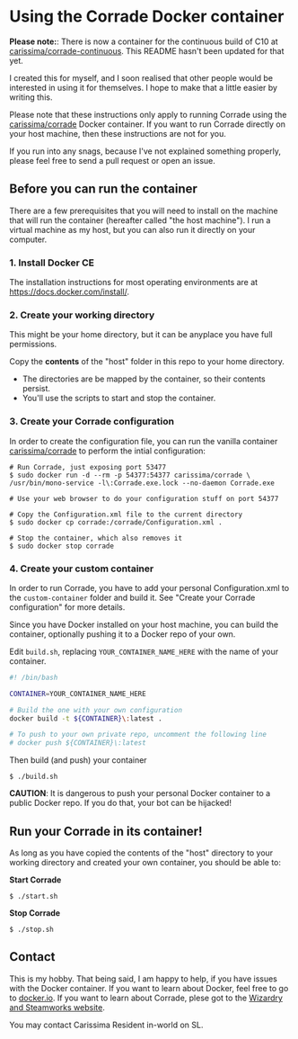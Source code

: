 # Using the Corrade Docker container

**Please note:**: There is now a container for the continuous build of C10 at [carissima/corrade-continuous](https://hub.docker.com/r/carissima/corrade-continuous). This README hasn't been updated for that yet.

I created this for myself, and I soon realised that other people would be interested in using it for themselves. I hope to make that a little easier by writing this.

Please note that these instructions only apply to running Corrade using the [carissima/corrade](https://hub.docker.com/r/carissima/corrade) Docker container. If you want to run Corrade directly on your host machine, then these instructions are not for you.

If you run into any snags, because I've not explained something properly, please feel free to send a pull request or open an issue.

## Before you can run the container

There are a few prerequisites that you will need to install on the machine that will run the container (hereafter called "the host machine"). I run a virtual machine as my host, but you can also run it directly on your computer.

### 1. Install Docker CE

The installation instructions for most operating environments are at https://docs.docker.com/install/.

### 2. Create your working directory

This might be your home directory, but it can be anyplace you have full permissions.

Copy the **contents** of the "host" folder in this repo to your home directory. 
- The directories are be mapped by the container, so their contents persist.
- You'll use the scripts to start and stop the container.

### 3. Create your Corrade configuration

In order to create the configuration file, you can run the vanilla container [carissima/corrade](https://hub.docker.com/r/carissima/corrade/) to perform the intial configuration:

```shell
# Run Corrade, just exposing port 53477
$ sudo docker run -d --rm -p 54377:54377 carissima/corrade \
/usr/bin/mono-service -l\:Corrade.exe.lock --no-daemon Corrade.exe

# Use your web browser to do your configuration stuff on port 54377

# Copy the Configuration.xml file to the current directory
$ sudo docker cp corrade:/corrade/Configuration.xml .

# Stop the container, which also removes it
$ sudo docker stop corrade
```

### 4. Create your custom container

In order to run Corrade, you have to add your personal Configuration.xml to the `custom-container` folder and build it. See "Create your Corrade configuration" for more details.

Since you have Docker installed on your host machine, you can build the container, optionally pushing it to a Docker repo of your own.

Edit `build.sh`, replacing `YOUR_CONTAINER_NAME_HERE` with the name of your container.

```bash
#! /bin/bash

CONTAINER=YOUR_CONTAINER_NAME_HERE

# Build the one with your own configuration
docker build -t ${CONTAINER}\:latest .

# To push to your own private repo, uncomment the following line
# docker push ${CONTAINER}\:latest
```

Then build (and push) your container

```shell
$ ./build.sh
```

**CAUTION**: It is dangerous to push your personal Docker container to a public Docker repo. If you do that, your bot can be hijacked!

## Run your Corrade in its container!

As long as you have copied the contents of the "host" directory to your working directory and created your own container, you should be able to:

**Start Corrade**

```shell
$ ./start.sh
```

**Stop Corrade**

```shell
$ ./stop.sh
```
## Contact

This is my hobby. That being said, I am happy to help, if you have issues with the Docker container. If you want to learn about Docker, feel free to go to [docker.io](https://docker.io). If you want to learn about Corrade, plese got to the [Wizardry and Steamworks website](http://grimore.org).

You may contact Carissima Resident in-world on SL.
